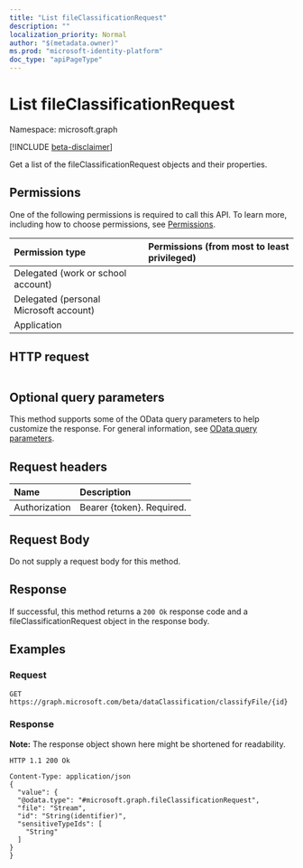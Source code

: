 ```yaml
---
title: "List fileClassificationRequest"
description: ""
localization_priority: Normal
author: "$(metadata.owner)"
ms.prod: "microsoft-identity-platform"
doc_type: "apiPageType"
---
```


# List fileClassificationRequest

Namespace: microsoft.graph

[!INCLUDE [beta-disclaimer](../../includes/beta-disclaimer.md)]

Get a list of the fileClassificationRequest objects and their properties.

## Permissions

One of the following permissions is required to call this API. To learn more, including how to choose permissions, see [Permissions](/graph/permissions-reference).

| Permission type                        | Permissions (from most to least privileged) |
| :------------------------------------- | :------------------------------------------ |
| Delegated (work or school account)     |                                             |
| Delegated (personal Microsoft account) |                                             |
| Application                            |                                             |

## HTTP request

<!-- {
  "blockType": "ignored"
}
-->

```http

```

## Optional query parameters

This method supports some of the OData query parameters to help customize the response. For general information, see [OData query parameters](/graph/query-parameters).

## Request headers

| Name          | Description               |
| :------------ | :------------------------ |
| Authorization | Bearer {token}. Required. |

## Request Body

<!-- Actions and Functions -->

<!-- CRUD Methods -->

Do not supply a request body for this method.

## Response

If successful, this method returns a `200 Ok` response code and a fileClassificationRequest object in the response body.

## Examples

### Request

<!-- {
  "blockType": "request",
  "name": "list_fileclassificationrequest"
}
-->

```http
GET https://graph.microsoft.com/beta/dataClassification/classifyFile/{id}

```

### Response

**Note:** The response object shown here might be shortened for readability.

<!-- {
  "blockType": "response",
  "truncated": true,
  "@odata.type": "microsoft.dataClassificationService.contract.fileClassificationRequest"
}
-->

```http
HTTP 1.1 200 Ok

Content-Type: application/json
{
  "value": {
  "@odata.type": "#microsoft.graph.fileClassificationRequest",
  "file": "Stream",
  "id": "String(identifier)",
  "sensitiveTypeIds": [
    "String"
  ]
}
}

```
